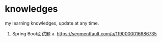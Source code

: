# knowledges
my learning knowledges, update at any time.

1. Spring Boot面试题
  a. https://segmentfault.com/a/1190000016686735
